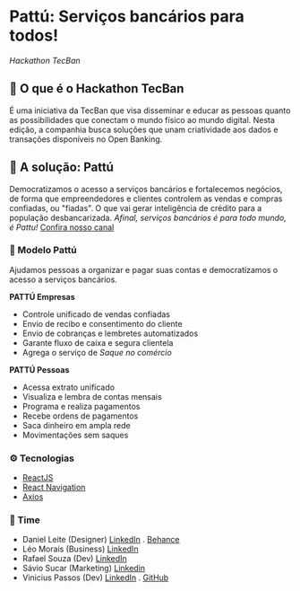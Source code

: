 # Pattú: Serviços bancários para todos!
*Hackathon TecBan*

## 🏁 O que é o Hackathon TecBan
É uma iniciativa da TecBan que visa disseminar e educar as pessoas quanto as possibilidades que conectam o mundo físico ao mundo digital. Nesta edição, a companhia busca soluções que unam criatividade aos dados e transações disponíveis no Open Banking.

## 🚀 A solução: Pattú
Democratizamos o acesso a serviços bancários e fortalecemos negócios, de forma que empreendedores e clientes controlem as vendas e compras confiadas, ou "fiadas". O que vai gerar inteligência de crédito para a população desbancarizada.
*Afinal, serviços bancários é para todo mundo, é Pattu!*
 [Confira nosso canal](https://www.youtube.com/channel/UCtfpzIpElcWAczgEQM5vQAQ?view_as=subscriber)

### 🤝 Modelo Pattú
Ajudamos pessoas a organizar e pagar suas contas e democratizamos o acesso a serviços bancários.

**PATTÚ Empresas**
 - Controle unificado de vendas confiadas
 - Envio de recibo e consentimento do cliente
 - Envio de cobranças e lembretes automatizados
 - Garante fluxo de caixa e segura clientela
 - Agrega o serviço de *Saque no comércio*
 
**PATTÚ Pessoas**
- Acessa extrato unificado
- Visualiza e lembra de contas mensais
- Programa e realiza pagamentos
- Recebe ordens de pagamentos
- Saca dinheiro em ampla rede
- Movimentações sem saques

 ### ⚙ Tecnologias
-  [ReactJS](https://reactjs.org/)
-  [React Navigation](https://reactnavigation.org/)
-  [Axios](https://github.com/axios/axios)
 
 ### 💪 Time
  - Daniel Leite (Designer)  [LinkedIn](https://www.linkedin.com/in/daniel-leite-aa17b843/) . [Behance](https://www.behance.net/danielrodrigo)
  - Léo Morais (Business) [LinkedIn](https://www.linkedin.com/in/leohmoraes/)
  - Rafael Souza (Dev) [LinkedIn](https://www.linkedin.com/in/rafaelbleidi/)
  - Sávio Sucar (Marketing) [Linkedin](https://www.linkedin.com/in/diagosucar/)
  - Vinicius Passos (Dev) [LinkedIn](https://www.linkedin.com/in/vtpa/) . [GitHub](https://github.com/vtpa)
